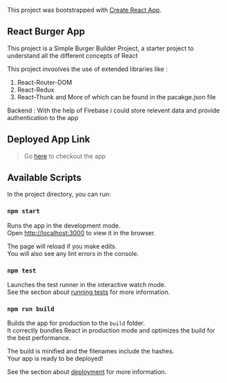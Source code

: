 This project was bootstrapped with [Create React App](https://github.com/facebook/create-react-app).

## React Burger App

This project is a Simple Burger Builder Project, a starter project to understand all the different concepts of React

This project invoolves the use of extended libraries like :

1. React-Router-DOM
2. React-Redux
3. React-Thunk
   and More of which can be found in the pacakge.json file

Backend : With the help of Firebase i could store relevent data and provide authentication to the app

## Deployed App Link

> Go [here](https://reac-mimin-2-burger.web.app) to checkout the app

## Available Scripts

In the project directory, you can run:

### `npm start`

Runs the app in the development mode.<br>
Open [http://localhost:3000](http://localhost:3000) to view it in the browser.

The page will reload if you make edits.<br>
You will also see any lint errors in the console.

### `npm test`

Launches the test runner in the interactive watch mode.<br>
See the section about [running tests](https://facebook.github.io/create-react-app/docs/running-tests) for more information.

### `npm run build`

Builds the app for production to the `build` folder.<br>
It correctly bundles React in production mode and optimizes the build for the best performance.

The build is minified and the filenames include the hashes.<br>
Your app is ready to be deployed!

See the section about [deployment](https://facebook.github.io/create-react-app/docs/deployment) for more information.
